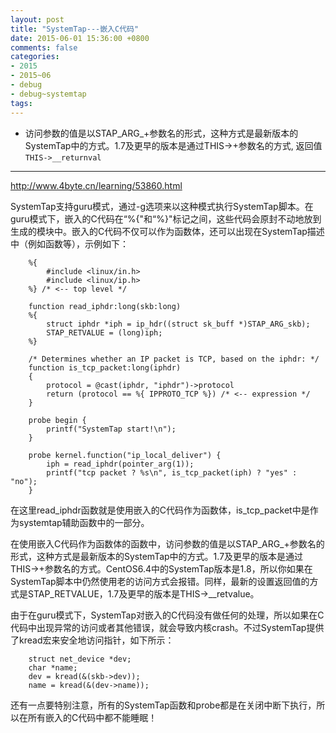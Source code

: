 ```yaml
---
layout: post
title: "SystemTap---嵌入C代码"
date: 2015-06-01 15:36:00 +0800
comments: false
categories:
- 2015
- 2015~06
- debug
- debug~systemtap
tags:
---
```


* 访问参数的值是以STAP_ARG_+参数名的形式，这种方式是最新版本的SystemTap中的方式。1.7及更早的版本是通过THIS->+参数名的方式, 返回值`THIS->__returnval`

-----------

http://www.4byte.cn/learning/53860.html

  SystemTap支持guru模式，通过-g选项来以这种模式执行SystemTap脚本。在guru模式下，嵌入的C代码在“%{"和“%}"标记之间，这些代码会原封不动地放到生成的模块中。嵌入的C代码不仅可以作为函数体，还可以出现在SystemTap描述中（例如函数等），示例如下：
```
	%{
		#include <linux/in.h>
		#include <linux/ip.h>
	%} /* <-- top level */

	function read_iphdr:long(skb:long)
	%{
		struct iphdr *iph = ip_hdr((struct sk_buff *)STAP_ARG_skb);
		STAP_RETVALUE = (long)iph;
	%}

	/* Determines whether an IP packet is TCP, based on the iphdr: */
	function is_tcp_packet:long(iphdr)
	{
		protocol = @cast(iphdr, "iphdr")->protocol
		return (protocol == %{ IPPROTO_TCP %}) /* <-- expression */
	}

	probe begin {
		printf("SystemTap start!\n");
	}

	probe kernel.function("ip_local_deliver") {
		iph = read_iphdr(pointer_arg(1));
		printf("tcp packet ? %s\n", is_tcp_packet(iph) ? "yes" : "no");
	}
```

在这里read_iphdr函数就是使用嵌入的C代码作为函数体，is_tcp_packet中是作为systemtap辅助函数中的一部分。

在使用嵌入C代码作为函数体的函数中，访问参数的值是以STAP_ARG_+参数名的形式，这种方式是最新版本的SystemTap中的方式。1.7及更早的版本是通过THIS->+参数名的方式。CentOS6.4中的SystemTap版本是1.8，所以你如果在SystemTap脚本中仍然使用老的访问方式会报错。同样，最新的设置返回值的方式是STAP_RETVALUE，1.7及更早的版本是THIS->__retvalue。

由于在guru模式下，SystemTap对嵌入的C代码没有做任何的处理，所以如果在C代码中出现异常的访问或者其他错误，就会导致内核crash。不过SystemTap提供了kread宏来安全地访问指针，如下所示：

```
	struct net_device *dev;
	char *name;
	dev = kread(&(skb->dev));
	name = kread(&(dev->name));
```

还有一点要特别注意，所有的SystemTap函数和probe都是在关闭中断下执行，所以在所有嵌入的C代码中都不能睡眠！


